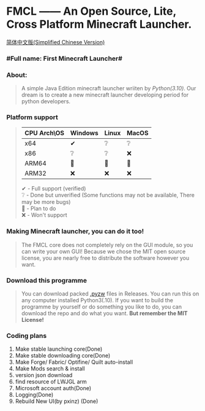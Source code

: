 # FMCL —— An Open Source, Lite, Cross Platform Minecraft Launcher.
[简体中文版(Simplified Chinese Version)](https://github.com/Sharll-large/FMCL/blob/main/README.zh.md)

### #Full name: First Minecraft Launcher#

### About:
  > A simple Java Edition minecraft launcher wriiten by *Python(3.10)*.
  > Our dream is to create a new minecraft launcher developing period for python developers.

### Platform support
> |CPU Arch\OS|Windows|Linux|MacOS|
> |-|-|-|-|
> |x64|✔|❔|❔|
> |x86|❔|❔|❌|
> |ARM64|📌|📌|📌|
> |ARM32|❌|❌|❌|
> 
> 
> ✔ - Full support (verified)  
> ❔ - Done but unverified (Some functions may not be available, There may be more bugs)  
> 📌 - Plan to do  
> ❌ - Won't support  


### Making Minecraft launcher, you can do it too!
  > The FMCL core does not completely rely on the GUI module, so you can write your own GUI!
  > Because we chose the MIT open source license, you are nearly free to distribute the software however you want.

### Download this programme
  > You can download packed [.pyzw](https://docs.python.org/3/library/zipapp.html) files in Releases. You can run this on any computer installed Python3(.10).
  > If you want to build the programme by yourself or do something you like to do, you can download the repo and do what you want. **But remember the MIT License!**

### Coding plans
1. Make stable launching core(Done) 
2. Make stable downloading core(Done)
3. Make Forge/ Fabric/ Optifine/ Quilt auto-install
4. Make Mods search & install
5. version json download 
6. find resource of LWJGL arm
7. Microsoft account auth(Done)
8. Logging(Done)
9. Rebuild New UI(by pxinz) (Done)
